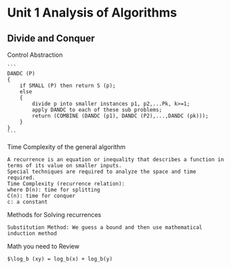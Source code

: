 # Unit 1 Analysis of Algorithms #

## Divide and Conquer ##

Control Abstraction

    ```
    DANDC (P)
    {
        if SMALL (P) then return S (p);
        else
        {
            divide p into smaller instances p1, p2,...Pk, k>=1;
            apply DANDC to each of these sub problems;
            return (COMBINE (DANDC (p1), DANDC (P2),...,DANDC (pk)));
        }
    }
    ```
Time Complexity of the general algorithm

    A recurrence is an equation or inequality that describes a function in terms of its value on smaller inputs.
    Special techniques are required to analyze the space and time required.
    Time Complexity (recurrence relation):
    where D(n): time for splitting 
    C(n): time for conquer
    c: a constant

Methods for Solving recurrences

    Substitution Method: We guess a bound and then use mathematical induction method

Math you need to Review

    $\log_b (xy) = log_b(x) + log_b(y)